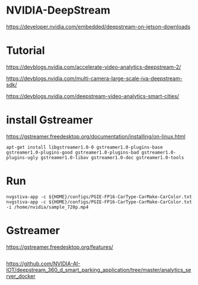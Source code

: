 # NVIDIA-DeepStream

https://developer.nvidia.com/embedded/deepstream-on-jetson-downloads

# Tutorial
https://devblogs.nvidia.com/accelerate-video-analytics-deepstream-2/

https://devblogs.nvidia.com/multi-camera-large-scale-iva-deepstream-sdk/

https://devblogs.nvidia.com/deepstream-video-analytics-smart-cities/

# install Gstreamer
https://gstreamer.freedesktop.org/documentation/installing/on-linux.html
```
apt-get install libgstreamer1.0-0 gstreamer1.0-plugins-base gstreamer1.0-plugins-good gstreamer1.0-plugins-bad gstreamer1.0-plugins-ugly gstreamer1.0-libav gstreamer1.0-doc gstreamer1.0-tools
```
# Run
```
nvgstiva-app -c ${HOME}/configs/PGIE-FP16-CarType-CarMake-CarColor.txt
nvgstiva-app -c ${HOME}/configs/PGIE-FP16-CarType-CarMake-CarColor.txt     -i /home/nvidia/sample_720p.mp4
```
# Gstreamer
https://gstreamer.freedesktop.org/features/
```

```

https://github.com/NVIDIA-AI-IOT/deepstream_360_d_smart_parking_application/tree/master/analytics_server_docker
